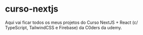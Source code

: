 # curso-nextjs
Aqui vai ficar todos os meus projetos do Curso NextJS + React (c/ TypeScript, TailwindCSS e Firebase) da C0ders da udemy.
